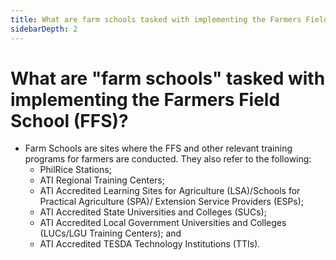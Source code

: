 ```yaml
---
title: What are farm schools tasked with implementing the Farmers Field School FFS?
sidebarDepth: 2
---
```


# What are "farm schools" tasked with implementing the Farmers Field School (FFS)?


 - Farm Schools are sites where the FFS and other relevant training programs for farmers are conducted. They also refer to the following:
     - PhilRice Stations;
     - ATI Regional Training Centers;
     - ATI Accredited Learning Sites for Agriculture (LSA)/Schools for Practical Agriculture (SPA)/ Extension Service Providers (ESPs);
     - ATI Accredited State Universities and Colleges (SUCs);
     - ATI Accredited Local Government Universities and Colleges (LUCs/LGU Training Centers); and
     - ATI Accredited TESDA Technology Institutions (TTIs).

